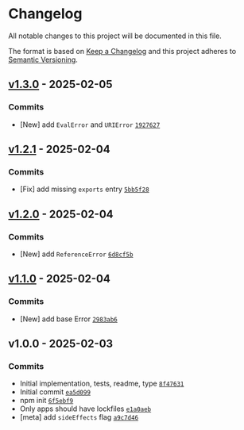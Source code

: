 # Changelog

All notable changes to this project will be documented in this file.

The format is based on [Keep a Changelog](https://keepachangelog.com/en/1.0.0/)
and this project adheres to [Semantic Versioning](https://semver.org/spec/v2.0.0.html).

## [v1.3.0](https://github.com/ljharb/es-errors/compare/v1.2.1...v1.3.0) - 2025-02-05

### Commits

- [New] add `EvalError` and `URIError` [`1927627`](https://github.com/ljharb/es-errors/commit/1927627ba68cb6c829d307231376c967db53acdf)

## [v1.2.1](https://github.com/ljharb/es-errors/compare/v1.2.0...v1.2.1) - 2025-02-04

### Commits

- [Fix] add missing `exports` entry [`5bb5f28`](https://github.com/ljharb/es-errors/commit/5bb5f280f98922701109d6ebb82eea2257cecc7e)

## [v1.2.0](https://github.com/ljharb/es-errors/compare/v1.1.0...v1.2.0) - 2025-02-04

### Commits

- [New] add `ReferenceError` [`6d8cf5b`](https://github.com/ljharb/es-errors/commit/6d8cf5bbb6f3f598d02cf6f30e468ba2caa8e143)

## [v1.1.0](https://github.com/ljharb/es-errors/compare/v1.0.0...v1.1.0) - 2025-02-04

### Commits

- [New] add base Error [`2983ab6`](https://github.com/ljharb/es-errors/commit/2983ab65f7bc5441276cb021dc3aa03c78881698)

## v1.0.0 - 2025-02-03

### Commits

- Initial implementation, tests, readme, type [`8f47631`](https://github.com/ljharb/es-errors/commit/8f476317e9ad76f40ad648081829b1a1a3a1288b)
- Initial commit [`ea5d099`](https://github.com/ljharb/es-errors/commit/ea5d099ef18e550509ab9e2be000526afd81c385)
- npm init [`6f5ebf9`](https://github.com/ljharb/es-errors/commit/6f5ebf9cead474dadd72b9e63dad315820a089ae)
- Only apps should have lockfiles [`e1a0aeb`](https://github.com/ljharb/es-errors/commit/e1a0aeb7b80f5cfc56be54d6b2100e915d47def8)
- [meta] add `sideEffects` flag [`a9c7d46`](https://github.com/ljharb/es-errors/commit/a9c7d460a492f1d8a241c836bc25a322a19cc043)
